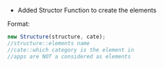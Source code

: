 * Added Structor Function to create the elements

Format:
```js
new Structure(structure, cate);
//structure::elements name
//cate::which category is the element in
//apps are NOT a considered as elements
```

